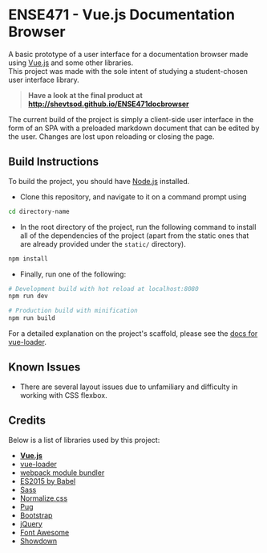# ENSE471 - Vue.js Documentation Browser
A basic prototype of a user interface for a documentation browser made using [Vue.js](https://vuejs.org/) and some other libraries.  
This project was made with the sole intent of studying a student-chosen user interface library.

>**Have a look at the final product at <http://shevtsod.github.io/ENSE471docbrowser>**

The current build of the project is simply a client-side user interface in the form of an SPA with a preloaded markdown document that can be edited by the user. Changes are lost upon reloading or closing the page.

## Build Instructions
To build the project, you should have [Node.js](https://nodejs.org/en/) installed.  
*   Clone this repository, and navigate to it on a command prompt using

```bash
cd directory-name
```  
*   In the root directory of the project, run the following command to install all of the dependencies of the project (apart from the static ones that are already provided under the `static/` directory).

```bash
npm install
```   
*   Finally, run one of the following:

``` bash
# Development build with hot reload at localhost:8080
npm run dev

# Production build with minification
npm run build
```

For a detailed explanation on the project's scaffold, please see the [docs for vue-loader](http://vuejs.github.io/vue-loader).

## Known Issues
*   There are several layout issues due to unfamiliary and difficulty in working with CSS flexbox.

## Credits
Below is a list of libraries used by this project:
*   [**Vue.js**](https://vuejs.org/)
*   [vue-loader](https://github.com/vuejs/vue-loader)
*   [webpack module bundler](https://webpack.github.io/)
*   [ES2015 by Babel](https://babeljs.io/)
*   [Sass](http://sass-lang.com/)
*   [Normalize.css](https://necolas.github.io/normalize.css/)
*   [Pug](https://pugjs.org/api/getting-started.html)
*   [Bootstrap](http://getbootstrap.com/)
*   [jQuery](https://jquery.com/)
*   [Font Awesome](http://fontawesome.io/)
*   [Showdown](https://github.com/showdownjs/showdown)
